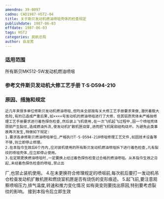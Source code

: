 ```yaml
---
amendno: 39-0097
cadno: CAD1987-HST2-04
title: 关于斯贝发动机燃油喷咀壳体的检查规定
publishdate: 1987-06-03
effdate: 1987-06-03
tags: HST2
categories: 民航总局
author: 岳龙宽
---
```


### 适用范围 
所有斯贝MK512-5W发动机燃油喷咀

<!--more-->
### 参考文件斯贝发动机大修工艺手册 T·S·D594-210

### 原因、措施和规定 
    近几年来很多单位修斯贝发动机燃油喷咀,但均未全部按有关大修工艺手册要求来做,潜伏着极大危险,有的已造成严重后果,如××××号发动机的燃油喷咀进行了大修，但其铝质壳体未严格按修理工艺手册要求进行着色探伤检查,然后装上飞机使用,在一次飞机起飞过程中,因一个喷咀壳体颈部产生裂纹,造成燃油外流,使发动机扩散机匣烧穿,进而把飞机尾部结构烧坏。为避免此类事故再次发生,特做如下规定: 
    1.要求各承修斯贝燃油喷咀单位,严格执行T·S·D594-210喷咀修理工艺文件,如因技术设备等不够,则立即停止修理。 
    2.在本指令生效后6个月内,应对装机使用的所有斯贝发动机燃油喷咀拆下进行着色检查,凡有裂纹的喷咀壳体,应立即停止使用。 
    3.在定期更换燃油喷咀时,一定要换上经过着色探伤检查过合格的燃油喷咀。从本指令生效之日起,未经着色探伤检查的喷咀,禁止出

  
厂,也禁止装机使用。 
    4.在未更换符合修理规定的喷咀前,每次航后要打一发动机吊仓检查发动机扩散机匣和燃烧室机匣是否有烧伤的变形痕迹。 
    5.起飞前,要注意观察喷咀压力,排气温度,转速和推力变化情况
如有突变则要找出原因,特别要考虑裂纹的影响。     接到本指令后立即生效
